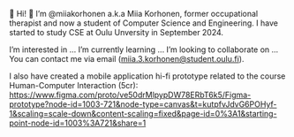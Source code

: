 👋 Hi! 👋 I’m @miiakorhonen a.k.a Miia Korhonen, former occupational therapist and now a student of Computer Science and Engineering.
I have started to study CSE at Oulu Unversity in September 2024.

I’m interested in ...
I’m currently learning ...
I’m looking to collaborate on ...
You can contact me via email (miia.3.korhonen@student.oulu.fi).


I also have created a mobile application hi-fi prototype related to the course Human-Computer Interaction (5cr): 
https://www.figma.com/proto/ve50drMlpypDW78ERbT6k5/Figma-prototype?node-id=1003-721&node-type=canvas&t=kutpfvJdvG6POHyf-1&scaling=scale-down&content-scaling=fixed&page-id=0%3A1&starting-point-node-id=1003%3A721&share=1
